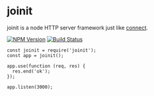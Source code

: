 # joinit

 joinit is a node HTTP server framework just like [connect](https://github.com/senchalabs/connect).

[![NPM Version][npm-image]][npm-url]
[![Build Status][travis-image]][travis-url]

```
const joinit = require('joinit');
const app = joinit();

app.use(function (req, res) {
  res.end('ok');
});

app.listen(3000);
```



[npm-image]: https://img.shields.io/npm/v/joinit.svg
[npm-url]: https://npmjs.org/package/joinit
[travis-image]: https://img.shields.io/travis/yangjunjun/joinit.svg
[travis-url]: https://travis-ci.org/yangjunjun/joinit/